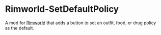# Rimworld-SetDefaultPolicy

A mod for [Rimworld](https://rimworldgame.com/) that adds a button to set an outfit, food, or drug policy as the default.
